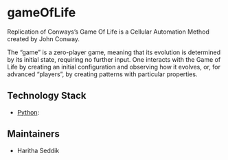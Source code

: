 # gameOfLife
Replication of Conways’s Game Of Life is a Cellular Automation Method created by John Conway.

The “game” is a zero-player game, meaning that its evolution is determined by its initial state, requiring no further input. 
One interacts with the Game of Life by creating an initial configuration and observing how it evolves, or, 
for advanced “players”, by creating patterns with particular properties.

## Technology Stack
- [Python](https://www.python.org/): 

## Maintainers
- Haritha Seddik


